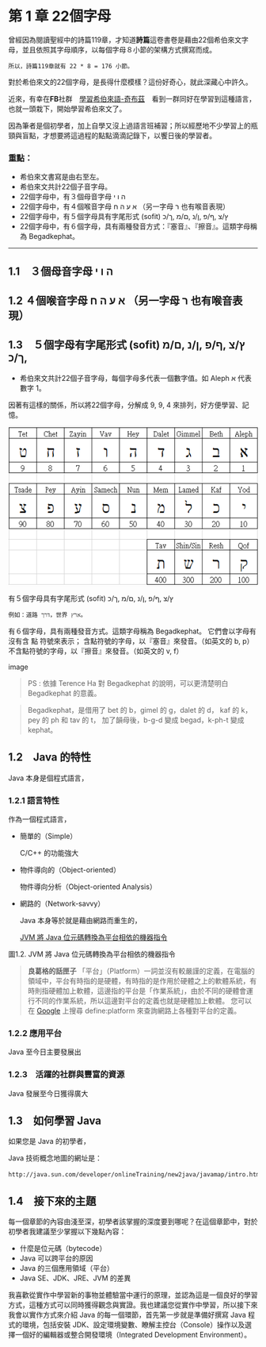 # 第 1 章 22個字母 

曾經因為閱讀聖經中的詩篇119章，才知道**詩篇**這卷書卷是藉由22個希伯來文字母，並且依照其字母順序，以每個字母８小節的架構方式撰寫而成。

    所以，詩篇119章就有 22 * 8 = 176 小節。

對於希伯來文的22個字母，是長得什麼模樣？這份好奇心，就此深藏心中許久。

近來，有幸在**FB**社群　[學習希伯來語-奇布茲](https://www.facebook.com/groups/308100932705850/)　看到一群同好在學習到這種語言，也就一頭栽下，開始學習希伯來文了。

因為筆者是個初學者，加上自學又沒上過語言班補習；所以經歷地不少學習上的瓶頸與盲點，才想要將這過程的點點滴滴記錄下，以饗日後的學習者。

### 重點：
- 希伯來文書寫是由右至左。
- 希伯來文共計22個子音字母。
- 22個字母中，有３個母音字母 ה ו י
- 22個字母中，有４個喉音字母 א ע ה ח （另一字母 ר 也有喉音表現）
- 22個字母中，有５個字母具有字尾形式 (sofit) ץ/צ ,ף/פ ,ן/נ ,ם/מ ,ך/כ
- 22個字母中，有６個字母，具有兩種發音方式：『塞音』、『擦音』。這類字母稱為 Begadkephat。



---------------
## 1.1　３個母音字母 ה ו י

## 1.2 ４個喉音字母 א ע ה ח  （另一字母 ר 也有喉音表現）

## 1.3　５個字母有字尾形式 (sofit) ץ/צ ,ף/פ ,ן/נ ,ם/מ ,ך/כ

- 希伯來文共計22個子音字母，每個字母多代表一個數字值。如 Aleph א 代表數字 1。

 因著有這樣的關係，所以將22個字母，分解成 9, 9, 4 來排列，好方便學習、記憶。

 ![image](../images/img01-01.png)

有５個字母具有字尾形式 (sofit) ץ/צ ,ף/פ ,ן/נ ,ם/מ ,ך/כ

    例如：道路 דרך，世界 ארץ。

有６個字母，具有兩種發音方式。這類字母稱為 Begadkephat。
它們會以字母有沒有含 點 符號來表示；
含點符號的字母，以『塞音』來發音。（如英文的 b, p）
不含點符號的字母，以『擦音』來發音。（如英文的 v, f）

image

> PS : 依據 Terence Ha 對 Begadkephat 的說明，可以更清楚明白 Begadkephat 的意義。

> Begadkephat，是借用了 bet 的 b，gimel 的 g，dalet 的 d，
kaf 的 k，pey 的 ph 和 tav 的 t，
加了韻母後，b-g-d 變成 begad，k-ph-t 變成 kephat。


## 1.2　Java 的特性

Java 本身是個程式語言，

### 1.2.1 語言特性

作為一個程式語言，

- 簡單的（Simple）

  C/C++ 的功能強大

- 物件導向的（Object-oriented）

    物件導向分析（Object-oriented Analysis）

- 網路的（Network-savvy）

    Java 本身等於就是藉由網路而重生的，
    
    [JVM 將 Java 位元碼轉換為平台相依的機器指令](../images/img01-02.png)
    [](../images/img01-02.png)

圖1.2. JVM 將 Java 位元碼轉換為平台相依的機器指令

> **良葛格的話匣子** 「平台」（Platform）一詞並沒有較嚴謹的定義，在電腦的領域中，平台有時指的是硬體，有時指的是作用於硬體之上的軟體系統，有時則指硬體加上軟體，這邊指的平台是「作業系統」，由於不同的硬體會運行不同的作業系統，所以這邊對平台的定義也就是硬體加上軟體。
您可以在 [Google](http://www.google.com/) 上搜尋 define:platform 來查詢網路上各種對平台的定義。

### 1.2.2 應用平台

Java 至今日主要發展出

### 1.2.3　活躍的社群與豐富的資源

Java 發展至今日獲得廣大

## 1.3　如何學習 Java

如果您是 Java 的初學者，

Java 技術概念地圖的網址是：
    
    http://java.sun.com/developer/onlineTraining/new2java/javamap/intro.html。

## 1.4　接下來的主題

每一個章節的內容由淺至深，初學者該掌握的深度要到哪呢？在這個章節中，對於初學者我建議至少掌握以下幾點內容：

- 什麼是位元碼（bytecode）
- Java 可以跨平台的原因
- Java 的三個應用領域（平台）
- Java SE、JDK、JRE、JVM 的差異

我喜歡從實作中學習新的事物並體驗當中運行的原理，並認為這是一個良好的學習方式，這種方式可以同時獲得觀念與實證。我也建議您從實作中學習，所以接下來我會以實作方式來介紹 Java 的每一個環節，首先第一步就是準備好撰寫 Java 程式的環境，包括安裝 JDK、設定環境變數、瞭解主控台（Console）操作以及選擇一個好的編輯器或整合開發環境（Integrated Development Environment）。